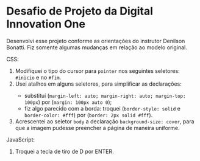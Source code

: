 <h1>Desafio de Projeto da Digital Innovation One</h1>

<p>Desenvolvi esse projeto conforme as orientações do instrutor Denilson Bonatti. Fiz somente algumas mudanças em relação ao modelo original.</p>

<p>CSS:</p>
<ol>
  <li>Modifiquei o tipo do cursor para <code>pointer</code> nos seguintes seletores: <code>#inicio</code> e no <code>#fim</code>.</li>
  <li>Usei atalhos em alguns seletores, para simplificar as declarações:</li>
  <ul>
    <li>substituí (<code>margin-left: auto; margin-right: auto; margin-top: 100px</code>) por (<code>margin: 100px auto 0</code>);</li>
    <li>fiz algo parecido com a borda: troquei (<code>border-style: solid</code> e <code>border-color: #fff</code>) por (<code>border: 2px solid #fff</code>).</li>
  </ul>
  <li>Acrescentei ao seletor <code>body</code> a declaração <code>background-size: cover</code>, para que a imagem pudesse preencher a página de maneira uniforme.</li>
</ol>

<p>JavaScript:</p>
<ol>
<li>Troquei a tecla de tiro de D por ENTER.</li>
</ol>